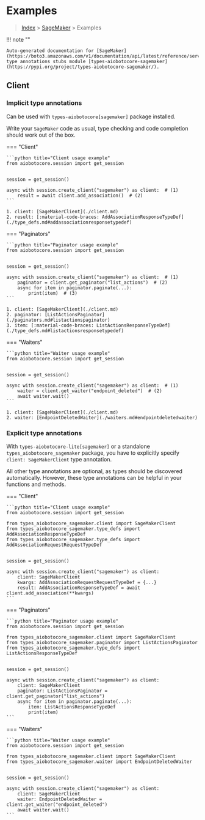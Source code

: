 # Examples

> [Index](../README.md) > [SageMaker](./README.md) > Examples

!!! note ""

    Auto-generated documentation for [SageMaker](https://boto3.amazonaws.com/v1/documentation/api/latest/reference/services/sagemaker.html#SageMaker)
    type annotations stubs module [types-aiobotocore-sagemaker](https://pypi.org/project/types-aiobotocore-sagemaker/).

## Client

### Implicit type annotations

Can be used with `types-aiobotocore[sagemaker]` package installed.

Write your `SageMaker` code as usual,
type checking and code completion should work out of the box.



=== "Client"

    ```python title="Client usage example"
    from aiobotocore.session import get_session


    session = get_session()

    async with session.create_client("sagemaker") as client:  # (1)
        result = await client.add_association()  # (2)
    ```

    1. client: [SageMakerClient](./client.md)
    2. result: [:material-code-braces: AddAssociationResponseTypeDef](./type_defs.md#addassociationresponsetypedef) 



=== "Paginators"

    ```python title="Paginator usage example"
    from aiobotocore.session import get_session


    session = get_session()

    async with session.create_client("sagemaker") as client:  # (1)
        paginator = client.get_paginator("list_actions")  # (2)
        async for item in paginator.paginate(...):
            print(item)  # (3)
    ```

    1. client: [SageMakerClient](./client.md)
    2. paginator: [ListActionsPaginator](./paginators.md#listactionspaginator)
    3. item: [:material-code-braces: ListActionsResponseTypeDef](./type_defs.md#listactionsresponsetypedef) 



=== "Waiters"

    ```python title="Waiter usage example"
    from aiobotocore.session import get_session


    session = get_session()

    async with session.create_client("sagemaker") as client:  # (1)
        waiter = client.get_waiter("endpoint_deleted")  # (2)
        await waiter.wait()
    ```

    1. client: [SageMakerClient](./client.md)
    2. waiter: [EndpointDeletedWaiter](./waiters.md#endpointdeletedwaiter)


### Explicit type annotations

With `types-aiobotocore-lite[sagemaker]`
or a standalone `types_aiobotocore_sagemaker` package, you have to explicitly specify
`client: SageMakerClient` type annotation.

All other type annotations are optional, as types should be discovered automatically.
However, these type annotations can be helpful in your functions and methods.


=== "Client"

    ```python title="Client usage example"
    from aiobotocore.session import get_session

    from types_aiobotocore_sagemaker.client import SageMakerClient
    from types_aiobotocore_sagemaker.type_defs import AddAssociationResponseTypeDef
    from types_aiobotocore_sagemaker.type_defs import AddAssociationRequestRequestTypeDef


    session = get_session()

    async with session.create_client("sagemaker") as client:
        client: SageMakerClient
        kwargs: AddAssociationRequestRequestTypeDef = {...}
        result: AddAssociationResponseTypeDef = await client.add_association(**kwargs)
    ```



=== "Paginators"

    ```python title="Paginator usage example"
    from aiobotocore.session import get_session

    from types_aiobotocore_sagemaker.client import SageMakerClient
    from types_aiobotocore_sagemaker.paginator import ListActionsPaginator
    from types_aiobotocore_sagemaker.type_defs import ListActionsResponseTypeDef


    session = get_session()

    async with session.create_client("sagemaker") as client:
        client: SageMakerClient
        paginator: ListActionsPaginator = client.get_paginator("list_actions")
        async for item in paginator.paginate(...):
            item: ListActionsResponseTypeDef
            print(item)
    ```



=== "Waiters"

    ```python title="Waiter usage example"
    from aiobotocore.session import get_session

    from types_aiobotocore_sagemaker.client import SageMakerClient
    from types_aiobotocore_sagemaker.waiter import EndpointDeletedWaiter


    session = get_session()

    async with session.create_client("sagemaker") as client:
        client: SageMakerClient
        waiter: EndpointDeletedWaiter = client.get_waiter("endpoint_deleted")
        await waiter.wait()
    ```
